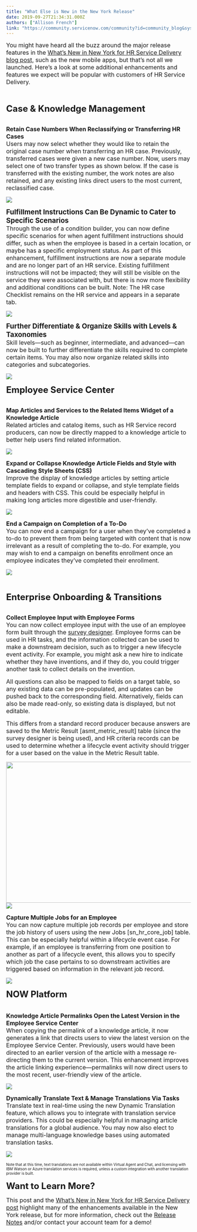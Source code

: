 ```yaml
---
title: "What Else is New in the New York Release"
date: 2019-09-27T21:34:31.000Z
authors: ["Allison French"]
link: "https://community.servicenow.com/community?id=community_blog&sys_id=98dc6c57db4448105129a851ca9619f3"
---
```

<p><span style="font-size: 12pt;">You might have heard all the buzz around the major release features in the <a href="https://community.servicenow.com/community?id&#61;community_blog&amp;sys_id&#61;46ee405bdb8bf3405ed4a851ca961992" rel="nofollow">What’s New in New York for HR Service Delivery blog post,</a> such as the new mobile apps, but that’s not all we launched. Here’s a look at some additional enhancements and features we expect will be popular with customers of HR Service Delivery.</span></p>
<p><span style="font-size: 12pt;"> </span></p>
<p><span style="font-size: 18pt;"><strong>Case &amp; Knowledge Management</strong></span></p>
<p><br /><span style="font-size: 12pt;"><strong>Retain Case Numbers When Reclassifying or Transferring HR Cases</strong></span><br /><span style="font-size: 12pt;">Users may now select whether they would like to retain the original case number when transferring an HR case. Previously, transferred cases were given a new case number. Now, users may select one of two transfer types as shown below. If the case is transferred with the existing number, the work notes are also retained, and any existing links direct users to the most current, reclassified case.</span></p>
<p><img style="max-width: 100%; max-height: 480px;" src="https://community.servicenow.com/8e0f149fdbc408105129a851ca961985.iix" /></p>
<p><span style="font-size: 14pt;"><strong>Fulfillment Instructions Can Be Dynamic to Cater to Specific Scenarios</strong></span><br /><span style="font-size: 12pt;">Through the use of a condition builder, you can now define specific scenarios for when agent fulfillment instructions should differ, such as when the employee is based in a certain location, or maybe has a specific employment status. As part of this enhancement, fulfillment instructions are now a separate module and are no longer part of an HR service. Existing fulfillment instructions will not be impacted; they will still be visible on the service they were associated with, but there is now more flexibility and additional conditions can be built. Note: The HR case Checklist remains on the HR service and appears in a separate tab.</span></p>
<p><span style="font-size: 10pt;"><img style="max-width: 100%; max-height: 480px;" src="https://community.servicenow.com/465f5853db0808105129a851ca9619ec.iix" /></span></p>
<p><span style="font-size: 14pt;"><strong>Further Differentiate &amp; Organize Skills with Levels &amp; Taxonomies</strong> </span><br /><span style="font-size: 10pt;"><span style="font-size: 12pt;">Skill levels—such as beginner, intermediate, and advanced—can now be built to further differentiate the skills required to complete certain items. You may also now organize related skills into categories and subcategories.</span><br /></span></p>
<p><img style="max-width: 100%; max-height: 480px;" src="https://community.servicenow.com/f4af5cd7db0808105129a851ca961945.iix" /></p>
<p><span style="font-size: 18pt;"><strong>Employee Service Center</strong></span></p>
<p><br /><span style="font-size: 12pt;"><strong>Map Articles and Services to the Related Items Widget of a Knowledge Article</strong></span><br /><span style="font-size: 12pt;">Related articles and catalog items, such as HR Service record producers, can now be directly mapped to a knowledge article to better help users find related information.</span></p>
<p><span style="font-size: 10pt;"><img style="max-width: 100%; max-height: 480px;" src="https://community.servicenow.com/e0202cdfdb0808105129a851ca96194d.iix" /></span></p>
<p><span style="font-size: 12pt;"><strong>Expand or Collapse Knowledge Article Fields and Style with Cascading Style Sheets (CSS)</strong></span><br /><span style="font-size: 12pt;">Improve the display of knowledge articles by setting article template fields to expand or collapse, and style template fields and headers with CSS. This could be especially helpful in </span><br /><span style="font-size: 12pt;">making long articles more digestible and user-friendly.</span></p>
<p><span style="font-size: 10pt;"><img style="max-width: 100%; max-height: 480px;" src="https://community.servicenow.com/aab0acd7db4808105129a851ca9619f5.iix" /></span></p>
<p><span style="font-size: 12pt;"><strong>End a Campaign on Completion of a To-Do</strong></span><br /><span style="font-size: 12pt;">You can now end a campaign for a user when they’ve completed a to-do to prevent them from being targeted with content that is now irrelevant as a result of completing the to-do. For example, you may wish to end a campaign on benefits enrollment once an employee indicates they’ve completed their enrollment.</span></p>
<p><span style="font-size: 10pt;"><img style="max-width: 100%; max-height: 480px;" src="https://community.servicenow.com/4ec1e01bdb8808105129a851ca96197b.iix" /></span></p>
<p> </p>
<p><span style="font-size: 18pt;"><strong>Enterprise Onboarding &amp; Transitions</strong></span></p>
<p><br /><span style="font-size: 12pt;"><strong>Collect Employee Input with Employee Forms</strong></span><br /><span style="font-size: 12pt;">You can now collect employee input with the use of an employee form built through the <a href="https://docs.servicenow.com/bundle/newyork-servicenow-platform/page/administer/survey-administration/concept/c_SurveyDesigner_1.html" rel="nofollow">survey designer</a>. Employee forms can be used in HR tasks, and the information collected can be used to make a downstream decision, such as to trigger a new lifecycle event activity. For example, you might ask a new hire to indicate whether they have inventions, and if they do, you could trigger another task to collect details on the invention.</span></p>
<p><span style="font-size: 12pt;">All questions can also be mapped to fields on a target table, so any existing data can be pre-populated, and updates can be pushed back to the corresponding field. Alternatively, fields can also be made read-only, so existing data is displayed, but not editable.</span></p>
<p><span style="font-size: 12pt;">This differs from a standard record producer because answers are saved to the Metric Result [asmt_metric_result] table (since the survey designer is being used), and HR criteria records can be used to determine whether a lifecycle event activity should trigger for a user based on the value in the Metric Result table.</span></p>
<p><span style="font-size: 10pt;"><img style="max-width: 100%; max-height: 480px;" src="https://community.servicenow.com/3e23ec9fdbc808105129a851ca9619f0.iix" width="544" height="383" /><img style="max-width: 100%; max-height: 480px;" src="https://community.servicenow.com/6b53c5d3dbc888105129a851ca9619f9.iix" /></span></p>
<p><span style="font-size: 12pt;"><strong>Capture Multiple Jobs for an Employee</strong></span><br /><span style="font-size: 12pt;">You can now capture multiple job records per employee and store the job history of users using the new Jobs [sn_hr_core_job] table. This can be especially helpful within a lifecycle event case. For example, if an employee is transferring from one position to another as part of a lifecycle event, this allows you to specify which job the case pertains to so downstream activities are triggered based on information in the relevant job record.</span></p>
<p><span style="font-size: 10pt;"><img style="max-width: 100%; max-height: 480px;" src="https://community.servicenow.com/99932417db0c08105129a851ca961936.iix" /></span></p>
<p><span style="font-size: 18pt;"><strong>NOW Platform</strong></span></p>
<p><span style="font-size: 12pt;"><br /><strong>Knowledge Article Permalinks Open the Latest Version in the Employee Service Center</strong></span><br /><span style="font-size: 10pt;"><span style="font-size: 12pt;">When copying the permalink of a knowledge article, it now generates a link that directs users to view the latest version on the Employee Service Center. Previously, users would have been directed to an earlier version of the article with a message re-directing them to the current version. This enhancement improves the article linking experience—permalinks will now direct users to the most recent, user-friendly view of the article.</span><br /></span></p>
<p><img style="max-width: 100%; max-height: 480px;" src="https://community.servicenow.com/64d36097db0c08105129a851ca96194f.iix" /></p>
<p><span style="font-size: 12pt;"><strong>Dynamically Translate Text &amp; Manage Translations Via Tasks</strong></span><br /><span style="font-size: 12pt;">Translate text in real-time using the new Dynamic Translation feature, which allows you to integrate with translation service providers. This could be especially helpful in managing article translations for a global audience. You may now also elect to manage multi-language knowledge bases using automated translation tasks.</span></p>
<p><img style="max-width: 100%; max-height: 480px;" src="https://community.servicenow.com/6814601bdb0c08105129a851ca96193f.iix" /></p>
<p><span style="font-size: 7.5pt;">Note that at this time, text translations are not available within Virtual Agent and Chat, and licensing with IBM Watson or Azure translation services is required, unless a custom integration with another translation provider is built.</span></p>
<p><span style="font-size: 18pt;"><strong>Want to Learn More?</strong></span></p>
<p><span style="font-size: 12pt;">This post and the <a href="https://community.servicenow.com/community?id&#61;community_blog&amp;sys_id&#61;46ee405bdb8bf3405ed4a851ca961992" rel="nofollow">What’s New in New York for HR Service Delivery post</a> highlight many of the enhancements available in the New York release, but for more information, check out the <a href="https://docs.servicenow.com/bundle/newyork-release-notes/page/release-notes/hr-service-delivery/hr-service-delivery-rns.html" rel="nofollow">Release Notes</a> and/or contact your account team for a demo!</span></p>